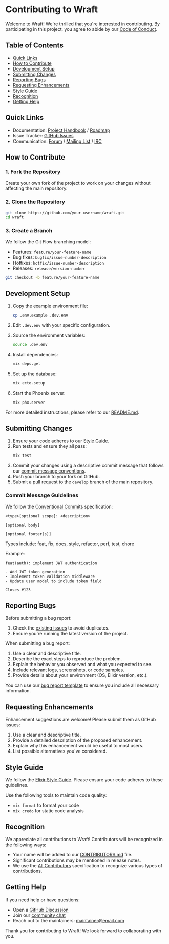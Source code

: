 # Contributing to Wraft

Welcome to Wraft! We're thrilled that you're interested in contributing. By participating in this project, you agree to abide by our [Code of Conduct](CODE_OF_CONDUCT.md).

## Table of Contents

- [Quick Links](#quick-links)
- [How to Contribute](#how-to-contribute)
- [Development Setup](#development-setup)
- [Submitting Changes](#submitting-changes)
- [Reporting Bugs](#reporting-bugs)
- [Requesting Enhancements](#requesting-enhancements)
- [Style Guide](#style-guide)
- [Recognition](#recognition)
- [Getting Help](#getting-help)

## Quick Links

- Documentation: [Project Handbook](link-to-handbook) / [Roadmap](link-to-roadmap)
- Issue Tracker: [GitHub Issues](link-to-issues)
- Communication: [Forum](link-to-forum) / [Mailing List](link-to-mailing-list) / [IRC](irc-channel)

## How to Contribute

### 1. Fork the Repository

Create your own fork of the project to work on your changes without affecting the main repository.

### 2. Clone the Repository

```bash
git clone https://github.com/your-username/wraft.git
cd wraft
```

### 3. Create a Branch

We follow the Git Flow branching model:

- Features: `feature/your-feature-name`
- Bug fixes: `bugfix/issue-number-description`
- Hotfixes: `hotfix/issue-number-description`
- Releases: `release/version-number`

```bash
git checkout -b feature/your-feature-name
```

## Development Setup

1. Copy the example environment file:
   ```bash
   cp .env.example .dev.env
   ```

2. Edit `.dev.env` with your specific configuration.

3. Source the environment variables:
   ```bash
   source .dev.env
   ```

4. Install dependencies:
   ```bash
   mix deps.get
   ```

5. Set up the database:
   ```bash
   mix ecto.setup
   ```

6. Start the Phoenix server:
   ```bash
   mix phx.server
   ```

For more detailed instructions, please refer to our [README.md](README.md).

## Submitting Changes

1. Ensure your code adheres to our [Style Guide](#style-guide).
2. Run tests and ensure they all pass:
   ```bash
   mix test
   ```
3. Commit your changes using a descriptive commit message that follows our [commit message conventions](#commit-message-guidelines).
4. Push your branch to your fork on GitHub.
5. Submit a pull request to the `develop` branch of the main repository.

### Commit Message Guidelines

We follow the [Conventional Commits](https://www.conventionalcommits.org/) specification:

```
<type>[optional scope]: <description>

[optional body]

[optional footer(s)]
```

Types include: feat, fix, docs, style, refactor, perf, test, chore

Example:
```
feat(auth): implement JWT authentication

- Add JWT token generation
- Implement token validation middleware
- Update user model to include token field

Closes #123
```

## Reporting Bugs

Before submitting a bug report:

1. Check the [existing issues](link-to-issues) to avoid duplicates.
2. Ensure you're running the latest version of the project.

When submitting a bug report:

1. Use a clear and descriptive title.
2. Describe the exact steps to reproduce the problem.
3. Explain the behavior you observed and what you expected to see.
4. Include relevant logs, screenshots, or code samples.
5. Provide details about your environment (OS, Elixir version, etc.).

You can use our [bug report template](link-to-bug-template) to ensure you include all necessary information.

## Requesting Enhancements

Enhancement suggestions are welcome! Please submit them as GitHub issues:

1. Use a clear and descriptive title.
2. Provide a detailed description of the proposed enhancement.
3. Explain why this enhancement would be useful to most users.
4. List possible alternatives you've considered.

## Style Guide

We follow the [Elixir Style Guide](https://github.com/christopheradams/elixir_style_guide). Please ensure your code adheres to these guidelines.

Use the following tools to maintain code quality:
- `mix format` to format your code
- `mix credo` for static code analysis

## Recognition

We appreciate all contributions to Wraft! Contributors will be recognized in the following ways:

- Your name will be added to our [CONTRIBUTORS.md](CONTRIBUTORS.md) file.
- Significant contributions may be mentioned in release notes.
- We use the [All Contributors](https://allcontributors.org/) specification to recognize various types of contributions.

## Getting Help

If you need help or have questions:

- Open a [GitHub Discussion](https://github.com/wraft/wraft/discussions)
- Join our [community chat](link-to-chat)
- Reach out to the maintainers: [maintainer@email.com](mailto:maintainer@email.com)

Thank you for contributing to Wraft! We look forward to collaborating with you.

